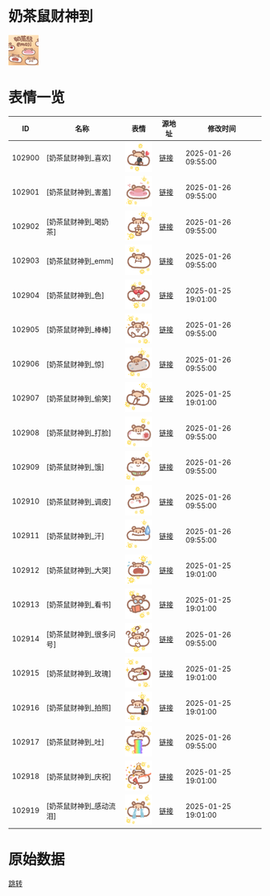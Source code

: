 # 奶茶鼠财神到

<img src="./cover.png" height="60" alt="cover" />

# 表情一览

|ID|名称|表情|源地址|修改时间|
|----|----|----|----|----|
|102900|[奶茶鼠财神到_喜欢]|<img src="./pic/102900_%5B奶茶鼠财神到_喜欢%5D.png" height="60" alt="喜欢"/>|[链接](https://i0.hdslb.com/bfs/garb/5c735bd06fac154182e5eb326e3952b3a16d9c78.png)|2025-01-26 09:55:00|
|102901|[奶茶鼠财神到_害羞]|<img src="./pic/102901_%5B奶茶鼠财神到_害羞%5D.png" height="60" alt="害羞"/>|[链接](https://i0.hdslb.com/bfs/garb/d781f6ce00372cdafa969629c2d2b20d25a4ae53.png)|2025-01-26 09:55:00|
|102902|[奶茶鼠财神到_喝奶茶]|<img src="./pic/102902_%5B奶茶鼠财神到_喝奶茶%5D.png" height="60" alt="喝奶茶"/>|[链接](https://i0.hdslb.com/bfs/garb/26139f98e5414f7bde58719268fc17cdaea5c7b0.png)|2025-01-26 09:55:00|
|102903|[奶茶鼠财神到_emm]|<img src="./pic/102903_%5B奶茶鼠财神到_emm%5D.png" height="60" alt="emm"/>|[链接](https://i0.hdslb.com/bfs/garb/f2cf1488f6baba813b7d6e8e9c7168684d052b60.png)|2025-01-26 09:55:00|
|102904|[奶茶鼠财神到_色]|<img src="./pic/102904_%5B奶茶鼠财神到_色%5D.png" height="60" alt="色"/>|[链接](https://i0.hdslb.com/bfs/garb/efc9b1420c638d08db23eebaf5c9c32ef150f653.png)|2025-01-25 19:01:00|
|102905|[奶茶鼠财神到_棒棒]|<img src="./pic/102905_%5B奶茶鼠财神到_棒棒%5D.png" height="60" alt="棒棒"/>|[链接](https://i0.hdslb.com/bfs/garb/959aa014238b225e12746ba838a69f4c5fd520a2.png)|2025-01-26 09:55:00|
|102906|[奶茶鼠财神到_惊]|<img src="./pic/102906_%5B奶茶鼠财神到_惊%5D.png" height="60" alt="惊"/>|[链接](https://i0.hdslb.com/bfs/garb/2ef1bd244a10c16ab32d6611ca6e1acaeac97ca3.png)|2025-01-26 09:55:00|
|102907|[奶茶鼠财神到_偷笑]|<img src="./pic/102907_%5B奶茶鼠财神到_偷笑%5D.png" height="60" alt="偷笑"/>|[链接](https://i0.hdslb.com/bfs/garb/e0c7c9a0ea964fd94c303cf526ec78e0b5e029c7.png)|2025-01-25 19:01:00|
|102908|[奶茶鼠财神到_打脸]|<img src="./pic/102908_%5B奶茶鼠财神到_打脸%5D.png" height="60" alt="打脸"/>|[链接](https://i0.hdslb.com/bfs/garb/7cf9e9544acbdbf723da77d3d9a29fc25df1bba8.png)|2025-01-26 09:55:00|
|102909|[奶茶鼠财神到_饿]|<img src="./pic/102909_%5B奶茶鼠财神到_饿%5D.png" height="60" alt="饿"/>|[链接](https://i0.hdslb.com/bfs/garb/d4b169f5b0c1dbfbf4ec10611666fb12fda1619b.png)|2025-01-26 09:55:00|
|102910|[奶茶鼠财神到_调皮]|<img src="./pic/102910_%5B奶茶鼠财神到_调皮%5D.png" height="60" alt="调皮"/>|[链接](https://i0.hdslb.com/bfs/garb/eb11be326e4a808f3eb2b1fb7660b1ae5f4ee246.png)|2025-01-26 09:55:00|
|102911|[奶茶鼠财神到_汗]|<img src="./pic/102911_%5B奶茶鼠财神到_汗%5D.png" height="60" alt="汗"/>|[链接](https://i0.hdslb.com/bfs/garb/7a402b0ad4f5f784c385dccc8993347fa253de23.png)|2025-01-26 09:55:00|
|102912|[奶茶鼠财神到_大哭]|<img src="./pic/102912_%5B奶茶鼠财神到_大哭%5D.png" height="60" alt="大哭"/>|[链接](https://i0.hdslb.com/bfs/garb/b0eaca4546b06bedf2a3bce7d9fffadefb195738.png)|2025-01-25 19:01:00|
|102913|[奶茶鼠财神到_看书]|<img src="./pic/102913_%5B奶茶鼠财神到_看书%5D.png" height="60" alt="看书"/>|[链接](https://i0.hdslb.com/bfs/garb/1e5a18b0ed5bbd189e0b53fd872f999e3cfa07e1.png)|2025-01-25 19:01:00|
|102914|[奶茶鼠财神到_很多问号]|<img src="./pic/102914_%5B奶茶鼠财神到_很多问号%5D.png" height="60" alt="很多问号"/>|[链接](https://i0.hdslb.com/bfs/garb/3376020514479b4cb260b152ca593d06ae8fc4d8.png)|2025-01-26 09:55:00|
|102915|[奶茶鼠财神到_玫瑰]|<img src="./pic/102915_%5B奶茶鼠财神到_玫瑰%5D.png" height="60" alt="玫瑰"/>|[链接](https://i0.hdslb.com/bfs/garb/36fc323baa5c11591c8321bdba5f80d6788ccd17.png)|2025-01-25 19:01:00|
|102916|[奶茶鼠财神到_拍照]|<img src="./pic/102916_%5B奶茶鼠财神到_拍照%5D.png" height="60" alt="拍照"/>|[链接](https://i0.hdslb.com/bfs/garb/7fca5598983f92093dd0a2f7d1024725db79b499.png)|2025-01-25 19:01:00|
|102917|[奶茶鼠财神到_吐]|<img src="./pic/102917_%5B奶茶鼠财神到_吐%5D.png" height="60" alt="吐"/>|[链接](https://i0.hdslb.com/bfs/garb/de650a4f71a9e6cca1c3f2b19ca8c37c62294e42.png)|2025-01-26 09:55:00|
|102918|[奶茶鼠财神到_庆祝]|<img src="./pic/102918_%5B奶茶鼠财神到_庆祝%5D.png" height="60" alt="庆祝"/>|[链接](https://i0.hdslb.com/bfs/garb/bde4233c22b3007fa52d0abb1cd4bbd3c674cf81.png)|2025-01-25 19:01:00|
|102919|[奶茶鼠财神到_感动流泪]|<img src="./pic/102919_%5B奶茶鼠财神到_感动流泪%5D.png" height="60" alt="感动流泪"/>|[链接](https://i0.hdslb.com/bfs/garb/78b86aa19715fe8e587ad58b428dd256b0a6bb2b.png)|2025-01-25 19:01:00|

# 原始数据

[跳转](./raw.json)

